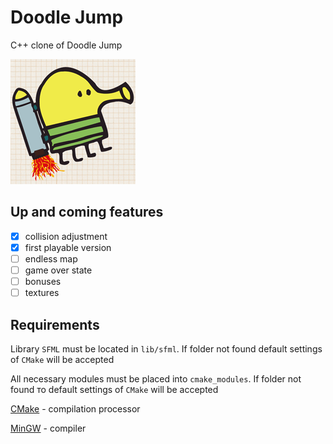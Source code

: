 # Doodle Jump
C++ clone of Doodle Jump

![Doodle Jump](resources/img/doodle-jump.png)

## Up and coming features

- [x] collision adjustment
- [x] first playable version
- [ ] endless map
- [ ] game over state
- [ ] bonuses
- [ ] textures

## Requirements

Library `SFML`  must be located in `lib/sfml`. If folder not found default settings of `CMake` will be accepted

All necessary modules must be placed into `cmake_modules`. If folder not found то default settings of `CMake` will be accepted

[CMake](https://cmake.org/) - compilation processor

[MinGW](https://nuwen.net/) - compiler
